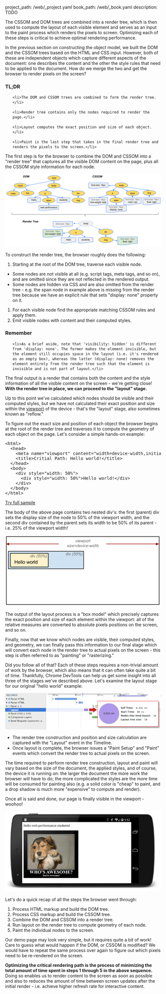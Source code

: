 project_path: /web/_project.yaml
book_path: /web/_book.yaml
description: TODO

<p class="intro">
  The CSSOM and DOM trees are combined into a render tree, which is then used 
  to compute the layout of each visible element and serves as an input to the 
  paint process which renders the pixels to screen. Optimizing each of these 
  steps is critical to achieve optimal rendering performance.
</p>

In the previous section on constructing the object model, we built the DOM and the CSSOM trees based on the HTML and CSS input. However, both of these are independent objects which capture different aspects of the document: one describes the content and the other the style rules that need to be applied to the document. How do we merge the two and get the browser to render pixels on the screen?
















<div class="wf-highlight-list wf-highlight-list--learning" markdown="1">
  <h3 class="wf-highlight-list__title">TL;DR</h3>

  
  <ul class="wf-highlight-list__list">
    
    <li>The DOM and CSSOM trees are combined to form the render tree.</li>
    
    <li>Render tree contains only the nodes required to render the page.</li>
    
    <li>Layout computes the exact position and size of each object.</li>
    
    <li>Paint is the last step that takes in the final render tree and renders the pixels to the screen.</li>
    
  </ul>
  
</div>



The first step is for the browser to combine the DOM and CSSOM into a "render tree" that captures all the visible DOM content on the page, plus all the CSSOM style information for each node.

<img src="images/render-tree-construction.png" alt="DOM and CSSOM are combined to create the render tree" class="center">

To construct the render tree, the browser roughly does the following:

1. Starting at the root of the DOM tree, traverse each visible node.
  * Some nodes are not visible at all (e.g. script tags, meta tags, and so on), and are omitted since they are not reflected in the rendered output.
  * Some nodes are hidden via CSS and are also omitted from the render tree - e.g. the span node in example above is missing from the render tree because we have an explicit rule that sets "display: none" property on it.
1. For each visible node find the appropriate matching CSSOM rules and apply them.
1. Emit visible nodes with content and their computed styles.


















<div class="wf-highlight-list wf-highlight-list--remember" markdown="1">
  <h3 class="wf-highlight-list__title">Remember</h3>

  
  <ul class="wf-highlight-list__list">
    
    <li>As a brief aside, note that 'visibility: hidden' is different from 'display: none'. The former makes the element invisible, but the element still occupies space in the layout (i.e. it's rendered as an empty box), whereas the latter (display: none) removes the element entirely from the render tree such that the element is invisible and is not part of layout.</li>
    
  </ul>
  
</div>



The final output is a render that contains both the content and the style information of all the visible content on the screen - we're getting close!  **With the render tree in place, we can proceed to the "layout" stage.**

Up to this point we've calculated which nodes should be visible and their computed styles, but we have not calculated their exact position and size within the [viewport](/web/fundamentals/design-and-ui/responsive/fundamentals/set-the-viewport) of the device - that's the "layout" stage, also sometimes known as "reflow."

To figure out the exact size and position of each object the browser begins at the root of the render tree and traverses it to compute the geometry of each object on the page. Let's consider a simple hands-on example:


  <div dir="ltr" class="highlight-module highlight-module--code highlight-module--right">
      <div class="highlight"><pre><span class="nt">&lt;html&gt;</span>
  <span class="nt">&lt;head&gt;</span>
    <span class="nt">&lt;meta</span> <span class="na">name=</span><span class="s">&quot;viewport&quot;</span> <span class="na">content=</span><span class="s">&quot;width=device-width,initial-scale=1&quot;</span><span class="nt">&gt;</span>
    <span class="nt">&lt;title&gt;</span>Critial Path: Hello world!<span class="nt">&lt;/title&gt;</span>
  <span class="nt">&lt;/head&gt;</span>
  <span class="nt">&lt;body&gt;</span>
    <span class="nt">&lt;div</span> <span class="na">style=</span><span class="s">&quot;width: 50%&quot;</span><span class="nt">&gt;</span>
      <span class="nt">&lt;div</span> <span class="na">style=</span><span class="s">&quot;width: 50%&quot;</span><span class="nt">&gt;</span>Hello world!<span class="nt">&lt;/div&gt;</span>
    <span class="nt">&lt;/div&gt;</span>
  <span class="nt">&lt;/body&gt;</span>
<span class="nt">&lt;/html&gt;</span>
</pre></div>
      <p>
        <a class="highlight-module__cta mdl-button mdl-js-button mdl-button--raised mdl-button--colored" href="/web/resources/samples/fundamentals/performance/critical-rendering-path/nested.html">Try full sample</a>
      </p>
  </div>



The body of the above page contains two nested div's: the first (parent) div sets the display size of the node to 50% of the viewport width, and the second div contained by the parent sets its width to be 50% of its parent - i.e. 25% of the viewport width!

<img src="images/layout-viewport.png" alt="Calculating layout information" class="center">

The output of the layout process is a "box model" which precisely captures the exact position and size of each element within the viewport: all of the relative measures are converted to absolute pixels positions on the screen, and so on.

Finally, now that we know which nodes are visible, their computed styles, and geometry, we can finally pass this information to our final stage which will convert each node in the render tree to actual pixels on the screen - this step is often referred to as "painting" or "rasterizing."

Did you follow all of that? Each of these steps requires a non-trivial amount of work by the browser, which also means that it can often take quite a bit of time. Thankfully, Chrome DevTools can help us get some insight into all three of the stages we've described above. Let's examine the layout stage for our original "hello world" example:

<img src="images/layout-timeline.png" alt="Measuring layout in DevTools" class="center">

* The render tree construction and position and size calculation are captured with the "Layout" event in the Timeline.
* Once layout is complete, the browser issues a "Paint Setup" and "Paint" events which convert the render tree to actual pixels on the screen.

The time required to perform render tree construction, layout and paint will vary based on the size of the document, the applied styles, and of course, the device it is running on: the larger the document the more work the browser will have to do; the more complicated the styles are the more time will be consumed for painting also (e.g. a solid color is "cheap" to paint, and a drop shadow is much more "expensive" to compute and render).

Once all is said and done, our page is finally visible in the viewport - woohoo!

<img src="images/device-dom-small.png" alt="Rendered Hello World page" class="center">

Let's do a quick recap of all the steps the browser went through:

1. Process HTML markup and build the DOM tree.
1. Process CSS markup and build the CSSOM tree.
1. Combine the DOM and CSSOM into a render tree.
1. Run layout on the render tree to compute geometry of each node.
1. Paint the individual nodes to the screen.

Our demo page may look very simple, but it requires quite a bit of work! Care to guess what would happen if the DOM, or CSSOM is modified? We would have to repeat the same process over again to figure out which pixels need to be re-rendered on the screen.

**Optimizing the critical rendering path is the process of minimizing the total amount of time spent in steps 1 through 5 in the above sequence.** Doing so enables us to render content to the screen as soon as possible and also to reduces the amount of time between screen updates after the initial render - i.e. achieve higher refresh rate for interactive content.



